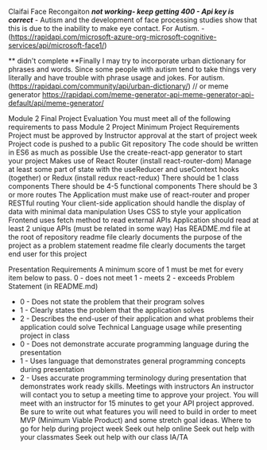 Claifai Face Recongaiton ***not working- keep getting 400 - Api key is correct***  - Autism and the development of face processing studies show that this is due to the inability to make eye contact. For Autism. -(https://rapidapi.com/microsoft-azure-org-microsoft-cognitive-services/api/microsoft-face1/)

** didn't complete **Finally I may try to incorporate urban dictionary for phrases and words. Since some people with autism tend to take things very literally and have trouble with phrase usage and jokes. For autism. (https://rapidapi.com/community/api/urban-dictionary/) // or meme generator https://rapidapi.com/meme-generator-api-meme-generator-api-default/api/meme-generator/


Module 2 Final Project Evaluation
You must meet all of the following requirements to pass Module 2 Project
Minimum Project Requirements
Project must be approved by Instructor approval at the start of project week
Project code is pushed to a public Git repository
The code should be written in ES6 as much as possible
Use the create-react-app generator to start your project 
Makes use of React Router (install react-router-dom)
Manage at least some part of state with the useReducer and useContext hooks (together) or Redux (install redux react-redux) 
There should be 1 class components 
There should be 4-5 functional components
There should be 3 or more routes
The Application must make use of react-router and proper RESTful routing 
Your client-side application should handle the display of data with minimal data manipulation
 Uses CSS to style your application
 Frontend uses fetch method to read external APIs
 Application should read at least 2 unique APIs (must be related in some way)
 Has README.md file at the root of repository
 readme file clearly documents the purpose of the project as a problem statement
 readme file clearly documents the target end user for this project
 
Presentation Requirements
A minimum score of 1 must be met for every item below to pass.
0 - does not meet 1 - meets 2 - exceeds
Problem Statement (in README.md)
 - 0 - Does not state the problem that their program solves
 - 1 - Clearly states the problem that the application solves
 - 2 - Describes the end-user of their application and what problems their application could solve
Technical Language usage while presenting project in class
 - 0 - Does not demonstrate accurate programming language during the presentation
 - 1 - Uses language that demonstrates general programming concepts during presentation
 - 2 - Uses accurate programming terminology during presentation that demonstrates work ready skills.
Meetings with instructors
An instructor will contact you to setup a meeting time to approve your project.
You will meet with an instructor for 15 minutes to get your API project approved. Be sure to write out what features you will need to build in order to meet MVP (Minimum Viable Product) and some stretch goal ideas.
Where to go for help during project week
Seek out help online
Seek out help with your classmates
Seek out help with our class IA/TA

